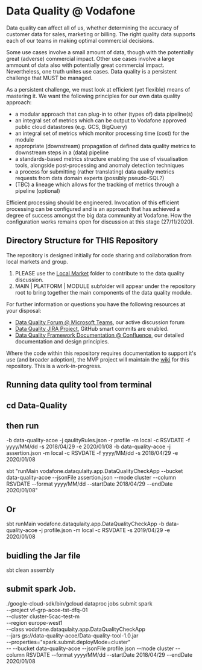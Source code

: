 # Data Quality @ Vodafone
Data quality can affect all of us, whether determining the accuracy of customer data for sales, marketing or billing. The right quality data supports each of our teams in making optimal commercial decisions.

Some use cases involve a small amount of data, though with the potentially great (adverse) commercial impact. Other use cases involve a large ammount of data also with potentially great commercial impact. Nevertheless, one truth unites use cases. Data quality is a persistent challenge that MUST be managed.

As a persistent challenge, we must look at efficient (yet flexible) means of mastering it. We want the following principles for our own data quality approach:

* a modular approach that can plug-in to other (types of) data pipeline(s)
* an integral set of metrics which can be output to Vodafone approved public cloud datastores (e.g. GCS, BigQuery)
* an integral set of metrics which monitor processing time (cost) for the module
* appropriate (downstream) propagation of defined data quality metrics to downstream steps in a (data) pipeline
* a standards-based metrics structure enabling the use of visualisation tools, alongside post-processing and anomaly detection techniques
* a process for submitting (rather translating) data quality metrics requests from data domain experts (possibly pseudo-SQL?)
* (TBC) a lineage which allows for the tracking of metrics through a pipeline (optional)

Efficient processing should be engineered. Invocation of this efficient processing can be configured and is an approach that has achieved a degree of success amongst the big data community at Vodafone. How the configuration works remains open for discussion at this stage (27/11/2020).

## Directory Structure for THIS Repository
The repository is designed initially for code sharing and collaboration from local markets and group.

1. PLEASE use the [Local Market](https://github.vodafone.com/vfgroup-tsa-datagovernance/Data-Quality/tree/master/Local%20Market) folder to contribute to the data quality discussion.
2. MAIN | PLATFORM | MODULE subfolder will appear under the repository root to bring together the main components of the data quality module.

For further information or questions you have the following resources at your disposal:

* [Data Quality Forum @ Microsoft Teams](https://teams.microsoft.com/l/team/19%3a2dee42f768394cd0b68e015876413089%40thread.tacv2/conversations?groupId=131374e6-fda7-4e59-b333-b3ab0335b4c4&tenantId=68283f3b-8487-4c86-adb3-a5228f18b893), our active discussion forum
* [Data Quality JIRA Project](https://jira.sp.vodafone.com/plugins/servlet/project-config/DQF/summary), GitHub smart commits are enabled.
* [Data Quality Framework Documentation @ Confluence](https://confluence.sp.vodafone.com/x/j5B0Bw), our detailed documentation and design principles.

Where the code within this repository requires documentation to support it's use (and broader adoption), the MVP project will maintain the [wiki](https://github.vodafone.com/vfgroup-tsa-datagovernance/Data-Quality/wiki) for this repository. This is a work-in-progress.


## Running data qulity tool from terminal
## cd Data-Quality
## then run


-b data-quality-acoe -j qaulityRules.json -r profile -m local -c RSVDATE -f yyyy/MM/dd -s 2018/04/29 -e 2020/01/08
-b data-quality-acoe -j assertion.json -m local -c RSVDATE -f yyyy/MM/dd -s 2018/04/29 -e 2020/01/08


sbt "runMain vodafone.dataqulaity.app.DataQualityCheckApp --bucket data-quality-acoe --jsonFile assertion.json --mode cluster --column RSVDATE --format yyyy/MM/dd --startDate 2018/04/29 --endDate 2020/01/08"

##  Or
sbt
runMain vodafone.dataqulaity.app.DataQualityCheckApp -b data-quality-acoe -j profile.json -m local -c RSVDATE -s 2019/04/29 -e 2020/01/08

## buidling the Jar file
sbt clean assembly

## submit spark Job.
./google-cloud-sdk/bin/gcloud dataproc jobs submit spark \
        --project vf-grp-acoe-tst-dfq-01 \
        --cluster cluster-5cac-test-m \
        --region europe-west1 \
        --class vodafone.dataqulaity.app.DataQualityCheckApp \
        --jars gs://data-quality-acoe/Data-quality-tool-1.0.jar \
        --properties="spark.submit.deployMode=cluster" \
        -- --bucket data-quality-acoe --jsonFile profile.json --mode cluster --column RSVDATE --format yyyy/MM/dd --startDate 2018/04/29 --endDate 2020/01/08
